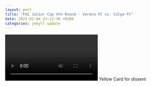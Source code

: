 ```yaml
---
layout: post
title: "FAI Junior Cup 4th Round - Verona FC vs. Colga FC"
date: 2023-01-04 23:12:30 +0100
categories: jekyll update
---
```


<video src="https://user-images.githubusercontent.com/16000790/210642438-5f463316-0b2a-4523-9b0c-6d579fa0e76d.mov" controls="controls" style="max-width: 730px;">
</video>
Yellow Card for dissent
